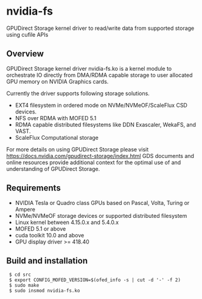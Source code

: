 # nvidia-fs 

GPUDirect Storage kernel driver to read/write data from supported storage using cufile APIs

## Overview 

GPUDirect Storage kernel driver nvidia-fs.ko is a kernel module to orchestrate IO directly from DMA/RDMA capable storage to user allocated GPU memory on NVIDIA Graphics cards.

Currently the driver supports following storage solutions.

- EXT4 filesystem in ordered mode on NVMe/NVMeOF/ScaleFlux CSD devices.
- NFS over RDMA with MOFED 5.1 
- RDMA capable distributed filesystems like DDN Exascaler, WekaFS, and VAST.
- ScaleFlux Computational storage

For more details on using GPUDirect Storage please visit https://docs.nvidia.com/gpudirect-storage/index.html
GDS documents and online resources provide additional context for the optimal use of and understanding of GPUDirect Storage.

## Requirements
 - NVIDIA Tesla or Quadro class GPUs based on Pascal, Volta, Turing or Ampere
 - NVMe/NVMeOF storage devices or supported distributed filesystem
 - Linux kernel between 4.15.0.x and 5.4.0.x
 - MOFED 5.1 or above
 - cuda toolkit 10.0 and above
 - GPU display driver >= 418.40

## Build and installation

```shell
 $ cd src
 $ export CONFIG_MOFED_VERSION=$(ofed_info -s | cut -d '-' -f 2)
 $ sudo make
 $ sudo insmod nvidia-fs.ko
```
